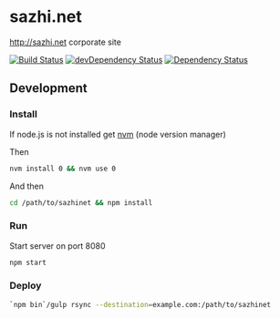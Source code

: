 sazhi.net
=========

<http://sazhi.net> corporate site

[![Build Status](http://img.shields.io/travis/sazhinet/sazhinet/master.svg)](https://travis-ci.org/sazhinet/sazhinet)
[![devDependency Status](http://img.shields.io/david/dev/sazhinet/sazhinet.svg)](https://david-dm.org/sazhinet/sazhinet#info=devDependencies)
[![Dependency Status](http://img.shields.io/david/sazhinet/sazhinet.svg)](https://david-dm.org/sazhinet/sazhinet)

Development
-----------

### Install

If node.js is not installed get
[nvm](https://github.com/creationix/nvm#installation)
(node version manager)

Then

````bash
nvm install 0 && nvm use 0
````

And then

````bash
cd /path/to/sazhinet && npm install
````

### Run

Start server on port 8080

````bash
npm start
````

### Deploy

````bash
`npm bin`/gulp rsync --destination=example.com:/path/to/sazhinet
````
